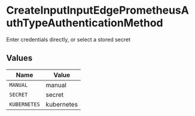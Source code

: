 # CreateInputInputEdgePrometheusAuthTypeAuthenticationMethod

Enter credentials directly, or select a stored secret


## Values

| Name         | Value        |
| ------------ | ------------ |
| `MANUAL`     | manual       |
| `SECRET`     | secret       |
| `KUBERNETES` | kubernetes   |